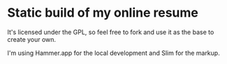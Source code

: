 # Static build of my online resume

It's licensed under the GPL, so feel free to fork and use it as the base to create your own.

I'm using Hammer.app for the local development and Slim for the markup.